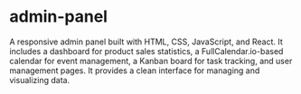# admin-panel
A responsive admin panel built with HTML, CSS, JavaScript, and React. It includes a dashboard for product sales statistics, a FullCalendar.io-based calendar for event management, a Kanban board for task tracking, and user management pages. It provides a clean interface for managing and visualizing data.
